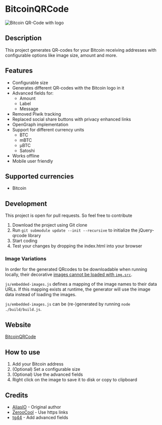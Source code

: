 # BitcoinQRCode

![Bitcoin QR-Code with logo](example.png)

## Description

This project generates QR-codes for your Bitcoin receiving addresses with configurable options like image size, amount
and more.

## Features

* Configurable size
* Generates different QR-codes with the Bitcoin logo in it
* Advanced fields for:
    * Amount
    * Label
    * Message
* Removed Piwik tracking
* Replaced social share buttons with privacy enhanced links
* OpenGraph implementation
* Support for different currency units
    * BTC
    * mBTC
    * μBTC
    * Satoshi
* Works offline
* Mobile user friendly

## Supported currencies

* Bitcoin

## Development

This project is open for pull requests. So feel free to contribute

1. Download the project using Git clone
2. Run `git submodule update --init --recursive` to initialize the jQuery-qrcode library
3. Start coding
4. Test your changes by dropping the index.html into your browser

### Image Variations

In order for the generated QRcodes to be downloadable when running locally, their decorative [images cannot be loaded with `img.src`](https://developer.mozilla.org/en-US/docs/Web/HTML/CORS_enabled_image).

`js/embedded-images.js` defines a mapping of the image names to their data URLs. If this mapping exists at runtime, the generator will use the image data instead of loading the images.

`js/embedded-images.js` can be (re-)generated by running `node ./build/build.js`.

## Website

[BitcoinQRCode](https://texarkanine.github.io/BitcoinQRCode)

## How to use

1. Add your Bitcoin address
2. (Optional) Set a configurable size
3. (Optional) Use the advanced fields
4. Right click on the image to save it to disk or copy to clipboard

## Credits

* [AliasIO](https://github.com/AliasIO) - Original author
* [ZerooCool](https://github.com/ZerooCool) - Use https links
* [tg44](https://github.com/tg44) - Add advanced fields
